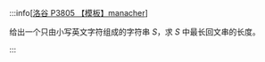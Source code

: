 :::info[[洛谷 P3805 【模板】manacher](https://www.luogu.com.cn/problem/P3805)]

给出一个只由小写英文字符组成的字符串 $S$，求 $S$ 中最长回文串的长度。

:::
